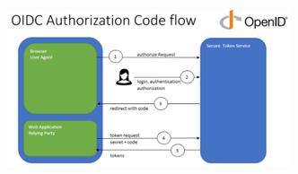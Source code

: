 ![confidential client](https://github.com/damienbod/aspnetcore-standup-authn-authz/blob/main/images/OIDC%20Code%20flow.png)
